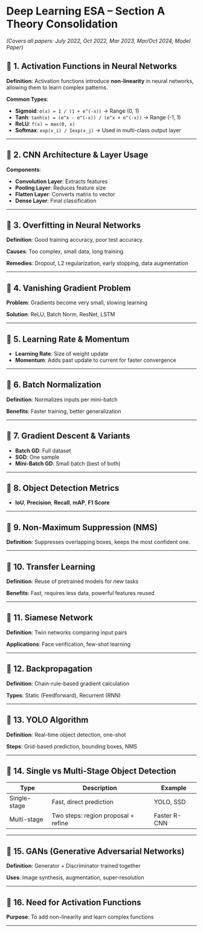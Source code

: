 # Deep Learning ESA – Section A Theory Consolidation
_(Covers all papers: July 2022, Oct 2022, Mar 2023, Mar/Oct 2024, Model Paper)_

## 🔹 1. Activation Functions in Neural Networks

**Definition**: Activation functions introduce **non-linearity** in neural networks, allowing them to learn complex patterns.

**Common Types**:
- **Sigmoid**: `σ(x) = 1 / (1 + e^(-x))` → Range (0, 1)
- **Tanh**: `tanh(x) = (e^x - e^(-x)) / (e^x + e^(-x))` → Range (-1, 1)
- **ReLU**: `f(x) = max(0, x)`
- **Softmax**: `exp(x_i) / Σexp(x_j)` → Used in multi-class output layer

---

## 🔹 2. CNN Architecture & Layer Usage

**Components**:
- **Convolution Layer**: Extracts features
- **Pooling Layer**: Reduces feature size
- **Flatten Layer**: Converts matrix to vector
- **Dense Layer**: Final classification

---

## 🔹 3. Overfitting in Neural Networks

**Definition**: Good training accuracy, poor test accuracy.

**Causes**: Too complex, small data, long training

**Remedies**: Dropout, L2 regularization, early stopping, data augmentation

---

## 🔹 4. Vanishing Gradient Problem

**Problem**: Gradients become very small, slowing learning

**Solution**: ReLU, Batch Norm, ResNet, LSTM

---

## 🔹 5. Learning Rate & Momentum

- **Learning Rate**: Size of weight update
- **Momentum**: Adds past update to current for faster convergence

---

## 🔹 6. Batch Normalization

**Definition**: Normalizes inputs per mini-batch

**Benefits**: Faster training, better generalization

---

## 🔹 7. Gradient Descent & Variants

- **Batch GD**: Full dataset
- **SGD**: One sample
- **Mini-Batch GD**: Small batch (best of both)

---

## 🔹 8. Object Detection Metrics

- **IoU**, **Precision**, **Recall**, **mAP**, **F1 Score**

---

## 🔹 9. Non-Maximum Suppression (NMS)

**Definition**: Suppresses overlapping boxes, keeps the most confident one.

---

## 🔹 10. Transfer Learning

**Definition**: Reuse of pretrained models for new tasks

**Benefits**: Fast, requires less data, powerful features reused

---

## 🔹 11. Siamese Network

**Definition**: Twin networks comparing input pairs

**Applications**: Face verification, few-shot learning

---

## 🔹 12. Backpropagation

**Definition**: Chain-rule-based gradient calculation

**Types**: Static (Feedforward), Recurrent (RNN)

---

## 🔹 13. YOLO Algorithm

**Definition**: Real-time object detection, one-shot

**Steps**: Grid-based prediction, bounding boxes, NMS

---

## 🔹 14. Single vs Multi-Stage Object Detection

| Type           | Description                          | Example     |
|----------------|--------------------------------------|-------------|
| Single-stage   | Fast, direct prediction               | YOLO, SSD   |
| Multi-stage    | Two steps: region proposal + refine  | Faster R-CNN|

---

## 🔹 15. GANs (Generative Adversarial Networks)

**Definition**: Generator + Discriminator trained together

**Uses**: Image synthesis, augmentation, super-resolution

---

## 🔹 16. Need for Activation Functions

**Purpose**: To add non-linearity and learn complex functions

---